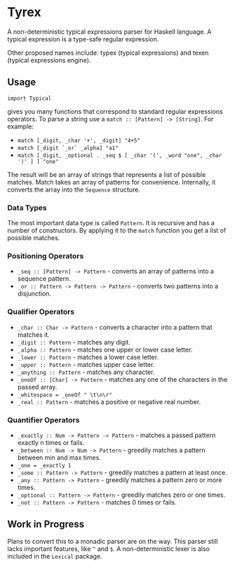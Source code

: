 # Tyrex

A non-deterministic typical expressions parser for Haskell language. A typical expression is a type-safe regular expression.

Other proposed names include: typex (typical expressions) and texen (typical expressions engine).

## Usage

`import Typical`

gives you many functions that correspond to standard regular expressions operators. To parse a string use a `match :: [Pattern] -> [String]`. For example:

- `match [_digit, _char '+', _digit] "4+5"`
- ``match [_digit `_or` _alpha] "a1"``
- ``match [_digit, _optional . _seq $ [ _char '(', _word "one", _char ')' ] ] "one"``


The result will be an array of strings that represents a list of possible matches. Match takes an array of patterns for convenience. Internally, it converts the array into the `Sequence` structure.

### Data Types

The most important data type is called `Pattern`. It is recursive and has a number of constructors. By applying it to the `match` function you get a list of possible matches.

### Positioning Operators

- `_seq :: [Pattern] -> Pattern` - converts an array of patterns into a sequence pattern.
- `_or :: Pattern -> Pattern -> Pattern` - converts two patterns into a disjunction.

### Qualifier Operators

- `_char :: Char -> Pattern` - converts a character into a pattern that matches it.
- `_digit :: Pattern` - matches any digit.
- `_alpha :: Pattern` - matches one upper or lower case letter.
- `_lower :: Pattern` - matches a lower case letter.
- `_upper :: Pattern` - matches upper case letter.
- `_anything :: Pattern` - matches any character.
- `_oneOf :: [Char] -> Pattern` - matches any one of the characters in the passed array.
- `_whitespace = _oneOf " \t\n\r" `
- `_real :: Pattern` - matches a positive or negative real number.

### Quantifier Operators

- `_exactly :: Num -> Pattern -> Pattern` - matches a passed pattern exactly n times or fails.
- `_between :: Num -> Num -> Pattern` - greedily matches a pattern between min and max times.
- `_one = _exactly 1`
- `_some :: Pattern -> Pattern` - greedily matches a pattern at least once.
- `_any :: Pattern -> Pattern` - greedily matches a pattern zero or more times.
- `_optional :: Pattern -> Pattern` - greedily matches zero or one times.
- `_not :: Pattern -> Pattern` - matches 0 times or fails.

## Work in Progress

Plans to convert this to a monadic parser are on the way. 
This parser still lacks important features, like `^` and `$`.
A non-deterministic lexer is also included in the `Lexical` package.
